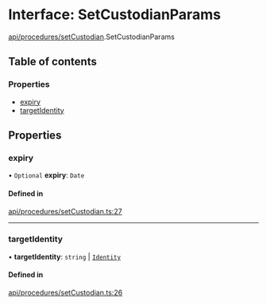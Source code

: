 # Interface: SetCustodianParams

[api/procedures/setCustodian](../wiki/api.procedures.setCustodian).SetCustodianParams

## Table of contents

### Properties

- [expiry](../wiki/api.procedures.setCustodian.SetCustodianParams#expiry)
- [targetIdentity](../wiki/api.procedures.setCustodian.SetCustodianParams#targetidentity)

## Properties

### expiry

• `Optional` **expiry**: `Date`

#### Defined in

[api/procedures/setCustodian.ts:27](https://github.com/PolymathNetwork/polymesh-sdk/blob/31dfa0dc/src/api/procedures/setCustodian.ts#L27)

___

### targetIdentity

• **targetIdentity**: `string` \| [`Identity`](../wiki/api.entities.Identity.Identity)

#### Defined in

[api/procedures/setCustodian.ts:26](https://github.com/PolymathNetwork/polymesh-sdk/blob/31dfa0dc/src/api/procedures/setCustodian.ts#L26)
